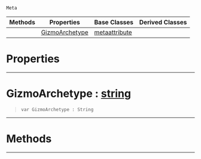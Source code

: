  `Meta`

|Methods|Properties|Base Classes|Derived Classes|
|---|---|---|---|
| |[ GizmoArchetype](metaeditorgizmo.md#gizmoarchetype-zilch-engi)|[metaattribute](metaattribute.md)| |


 #  Properties


---  
 #  GizmoArchetype : [string](../nada_base_types/string.md)

> 
> ```TS:Nada
> var GizmoArchetype : String


---  
 #  Methods


---  
 

 